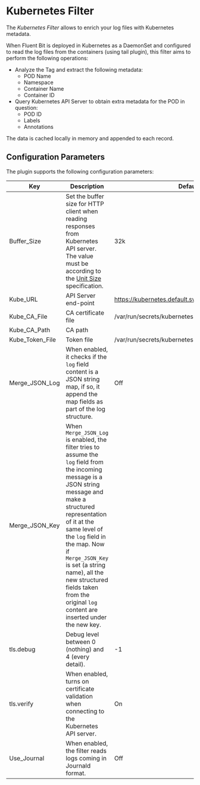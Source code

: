 # Kubernetes Filter

The _Kubernetes Filter_ allows to enrich your log files with Kubernetes metadata.

When Fluent Bit is deployed in Kubernetes as a DaemonSet and configured to read the log files from the containers (using tail plugin), this filter aims to perform the following operations:

- Analyze the Tag and extract the following metadata:
  - POD Name
  - Namespace
  - Container Name
  - Container ID
- Query Kubernetes API Server to obtain extra metadata for the POD in question:
  - POD ID
  - Labels
  - Annotations

The data is cached locally in memory and appended to each record.

## Configuration Parameters

The plugin supports the following configuration parameters:

| Key         |  Description             | Default                            |
| ------------|--------------------------|------------------------------------|
| Buffer\_Size | Set the buffer size for HTTP client when reading responses from Kubernetes API server. The value must be according to the [Unit Size](../configuration/unit_sizes.md) specification. | 32k |
| Kube\_URL       | API Server end-point  | https://kubernetes.default.svc:443 |
| Kube\_CA\_File | CA certificate file   | /var/run/secrets/kubernetes.io/serviceaccount/ca.crt|
| Kube\_CA\_Path | CA path |  |
| Kube\_Token\_File | Token file | /var/run/secrets/kubernetes.io/serviceaccount/token |
| Merge\_JSON\_Log | When enabled, it checks if the `log` field content is a JSON string map, if so, it append the map fields as part of the log structure. | Off |
| Merge\_JSON\_Key | When `Merge_JSON_Log` is enabled, the filter tries to assume the `log` field from the incoming message is a JSON string message and make a structured representation of it at the same level of the `log` field in the map. Now if `Merge_JSON_Key` is set (a string name), all the new structured fields taken from the original `log` content are inserted under the new key. |  |
| tls.debug | Debug level between 0 (nothing) and 4 (every detail). | -1 |
| tls.verify | When enabled, turns on certificate validation when connecting to the Kubernetes API server. | On |
| Use\_Journal | When enabled, the filter reads logs coming in Journald format. | Off |
